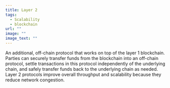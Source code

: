 ```yaml
---
title: Layer 2
tags:
  - Scalability
  - blockchain
url: ""
image: ""
image_text: ""
---
```


An additional, off-chain protocol that works on top of the layer 1 blockchain. Parties can securely transfer funds from the blockchain into an off-chain protocol, settle transactions in this protocol independently of the underlying chain, and safely transfer funds back to the underlying chain as needed. Layer 2 protocols improve overall throughput and scalability because they reduce network congestion.
